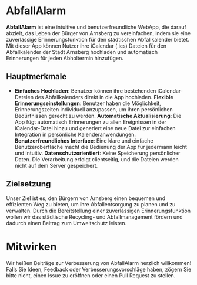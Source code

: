 # AbfallAlarm
**AbfallAlarm** ist eine intuitive und benutzerfreundliche WebApp, die darauf abzielt, das Leben der Bürger von Arnsberg zu vereinfachen, indem sie eine zuverlässige Erinnerungsfunktion für den städtischen Abfallkalender bietet. Mit dieser App können Nutzer ihre iCalendar (.ics) Dateien für den Abfallkalender der Stadt Arnsberg hochladen und automatisch Erinnerungen für jeden Abholtermin hinzufügen.

## Hauptmerkmale
- **Einfaches Hochladen**: Benutzer können ihre bestehenden iCalendar-Dateien des Abfallkalenders direkt in die App hochladen.
**Flexible Erinnerungseinstellungen**: Benutzer haben die Möglichkeit, Erinnerungszeiten individuell anzupassen, um ihren persönlichen Bedürfnissen gerecht zu werden.
**Automatische Aktualisierung**: Die App fügt automatisch Erinnerungen zu allen Ereignissen in der iCalendar-Datei hinzu und generiert eine neue Datei zur einfachen Integration in persönliche Kalenderanwendungen.
**Benutzerfreundliches Interface**: Eine klare und einfache Benutzeroberfläche macht die Bedienung der App für jedermann leicht und intuitiv.
**Datenschutzorientiert**: Keine Speicherung persönlicher Daten. Die Verarbeitung erfolgt clientseitig, und die Dateien werden nicht auf dem Server gespeichert.

## Zielsetzung
Unser Ziel ist es, den Bürgern von Arnsberg einen bequemen und effizienten Weg zu bieten, um ihre Abfallentsorgung zu planen und zu verwalten. Durch die Bereitstellung einer zuverlässigen Erinnerungsfunktion wollen wir das städtische Recycling- und Abfallmanagement fördern und dadurch einen Beitrag zum Umweltschutz leisten.

# Mitwirken
Wir heißen Beiträge zur Verbesserung von AbfallAlarm herzlich willkommen! Falls Sie Ideen, Feedback oder Verbesserungsvorschläge haben, zögern Sie bitte nicht, einen Issue zu eröffnen oder einen Pull Request zu stellen.